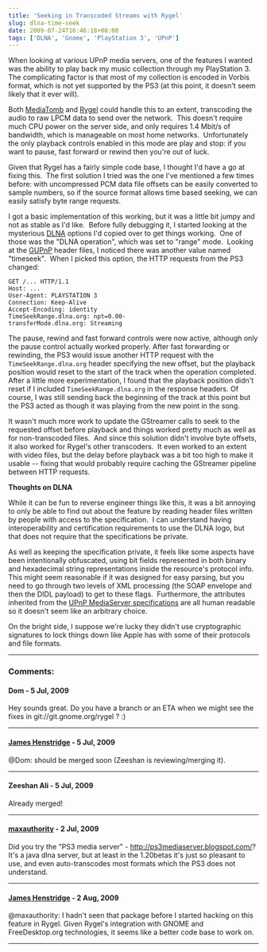 ```yaml
---
title: 'Seeking in Transcoded Streams with Rygel'
slug: dlna-time-seek
date: 2009-07-24T16:46:18+08:00
tags: ['DLNA', 'Gnome', 'PlayStation 3', 'UPnP']
---
```


When looking at various UPnP media servers, one of the features I wanted
was the ability to play back my music collection through my PlayStation
3.  The complicating factor is that most of my collection is encoded in
Vorbis format, which is not yet supported by the PS3 (at this point, it
doesn\'t seem likely that it ever will).

Both [MediaTomb](http://mediatomb.cc/) and
[Rygel](http://live.gnome.org/Rygel) could handle this to an extent,
transcoding the audio to raw LPCM data to send over the network.  This
doesn\'t require much CPU power on the server side, and only requires
1.4 Mbit/s of bandwidth, which is manageable on most home networks. 
Unfortunately the only playback controls enabled in this mode are play
and stop: if you want to pause, fast forward or rewind then you\'re out
of luck.

Given that Rygel has a fairly simple code base, I thought I\'d have a go
at fixing this.  The first solution I tried was the one I\'ve mentioned
a few times before: with uncompressed PCM data file offsets can be
easily converted to sample numbers, so if the source format allows time
based seeking, we can easily satisfy byte range requests.

I got a basic implementation of this working, but it was a little bit
jumpy and not as stable as I\'d like.  Before fully debugging it, I
started looking at the mysterious [DLNA](http://www.dlna.org/) options
I\'d copied over to get things working.  One of those was the \"DLNA
operation\", which was set to \"range\" mode.  Looking at the
[GUPnP](http://www.gupnp.org/) header files, I noticed there was another
value named \"timeseek\".  When I picked this option, the HTTP requests
from the PS3 changed:

    GET /... HTTP/1.1
    Host: ...
    User-Agent: PLAYSTATION 3
    Connection: Keep-Alive
    Accept-Encoding: identity
    TimeSeekRange.dlna.org: npt=0.00-
    transferMode.dlna.org: Streaming

The pause, rewind and fast forward controls were now active, although
only the pause control actually worked properly. After fast forwarding
or rewinding, the PS3 would issue another HTTP request with the
`TimeSeekRange.dlna.org` header specifying the new offset, but the
playback position would reset to the start of the track when the
operation completed. After a little more experimentation, I found that
the playback position didn\'t reset if I included
`TimeSeekRange.dlna.org` in the response headers. Of course, I was still
sending back the beginning of the track at this point but the PS3 acted
as though it was playing from the new point in the song.

It wasn\'t much more work to update the GStreamer calls to seek to the
requested offset before playback and things worked pretty much as well
as for non-transcoded files.  And since this solution didn\'t involve
byte offsets, it also worked for Rygel\'s other transcoders.  It even
worked to an extent with video files, but the delay before playback was
a bit too high to make it usable \-- fixing that would probably require
caching the GStreamer pipeline between HTTP requests.

**Thoughts on DLNA**

While it can be fun to reverse engineer things like this, it was a bit
annoying to only be able to find out about the feature by reading header
files written by people with access to the specification.  I can
understand having interoperability and certification requirements to use
the DLNA logo, but that does not require that the specifications be
private.

As well as keeping the specification private, it feels like some aspects
have been intentionally obfuscated, using bit fields represented in both
binary and hexadecimal string representations inside the resource\'s
protocol info.  This might seem reasonable if it was designed for easy
parsing, but you need to go through two levels of XML processing (the
SOAP envelope and then the DIDL payload) to get to these flags. 
Furthermore, the attributes inherited from the [UPnP MediaServer
specifications](http://www.upnp.org/specs/av/) are all human readable so
it doesn\'t seem like an arbitrary choice.

On the bright side, I suppose we\'re lucky they didn\'t use
cryptographic signatures to lock things down like Apple has with some of
their protocols and file formats.

---
### Comments:
#### Dom - <time datetime="2009-07-24 18:13:17">5 Jul, 2009</time>

Hey sounds great. Do you have a branch or an ETA when we might see the
fixes in git://git.gnome.org/rygel ? :)

---
#### [James Henstridge](http://blogs.gnome.org/jamesh/) - <time datetime="2009-07-24 19:14:28">5 Jul, 2009</time>

\@Dom: should be merged soon (Zeeshan is reviewing/merging it).

---
#### Zeeshan Ali - <time datetime="2009-07-24 20:18:22">5 Jul, 2009</time>

Already merged!

---
#### [maxauthority](http://vimperator.org) - <time datetime="2009-07-28 21:25:31">2 Jul, 2009</time>

Did you try the \"PS3 media server\" -
http://ps3mediaserver.blogspot.com/? It\'s a java dlna server, but at
least in the 1.20betas it\'s just so pleasant to use, and even
auto-transcodes most formats which the PS3 does not understand.

---
#### [James Henstridge](http://blogs.gnome.org/jamesh/) - <time datetime="2009-08-04 18:43:48">2 Aug, 2009</time>

\@maxauthority: I hadn\'t seen that package before I started hacking on
this feature in Rygel. Given Rygel\'s integration with GNOME and
FreeDesktop.org technologies, it seems like a better code base to work
on.

---

